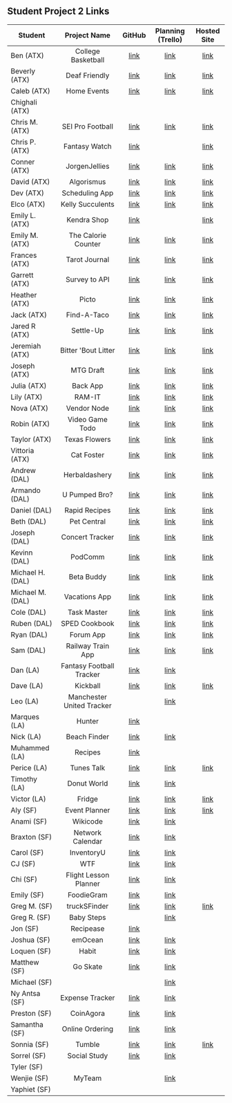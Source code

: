 ## Student Project 2 Links

| Student | Project Name | GitHub | Planning (Trello) | Hosted Site |
|---|:---:|:---:|:---:|:---:|
| Ben (ATX) | College Basketball | [link](https://github.com/ManliestBen/college-basketball) | [link](https://trello.com/b/WXOA4hHc/sei-college-basketball-project) | [link](https://college-basketball-project.herokuapp.com) |
| Beverly (ATX) | Deaf Friendly | [link](https://github.com/beverlyosoria/deaf-friendly) | [link](https://trello.com/b/F4vZsWRm/search-it) | [link](https://deaf-friendly.herokuapp.com/) |
| Caleb (ATX) | Home Events | [link](https://github.com/snsaleh1/project2) | [link](https://trello.com/b/369Gas8y/home-app) | [link](https://homevents.herokuapp.com/) |
| Chighali (ATX) |  |  |  |  |
| Chris M. (ATX) | SEI Pro Football | [link](https://github.com/mayfielc/unit2-project) | [link](https://trello.com/b/MgH04x7o/ga) | [link](https://sei-profootball.herokuapp.com/) |
| Chris P. (ATX) | Fantasy Watch | [link](https://github.com/600rrchris/fantasy-watch) |  | [link](https://fantasy-watch.herokuapp.com/) |
| Conner (ATX) | JorgenJellies | [link](https://github.com/ConnerMcCabe/project2) |  [link](https://trello.com/b/2SNVVWcy/project-2)| [link](https://jorgensjellies.herokuapp.com/) |
| David (ATX) | Algorismus | [link](https://github.com/eyybaebae/algorismus) | [link](https://trello.com/b/qQhKDTw9/algorismus) | [link](https://algorismusbae.herokuapp.com/) |
| Dev (ATX) | Scheduling App | [link](https://github.com/Dev-94/sched-app) | [link](https://github.com/Dev-94/sched-app) | [link](https://scheduling-app94.herokuapp.com/) |
| Elco (ATX) | Kelly Succulents | [link](https://github.com/eag58914/e-commerce-website-unit-2-project) | [link](https://trello.com/b/cvHQGE4M/unit-2-project) | [link](https://kelly-succulents.herokuapp.com/) |
| Emily L. (ATX) | Kendra Shop | [link](https://github.com/emgrebe/Kendra-Shop-Project) |  | [link](https://kendra-products.herokuapp.com/) |
| Emily M. (ATX) | The Calorie Counter | [link](https://github.com/efm0004/the-calorie-controller) | [link](https://trello.com/b/ZyfRP0P6/project-2-the-calorie-controller) | [link](https://the-calorie-controller.herokuapp.com/) |
| Frances (ATX) | Tarot Journal | [link](https://github.com/fcancio/tarotjournal) | [link](https://trello.com/b/JuSjWJJl/project2) | [link](https://tarot-journal.herokuapp.com/) |
| Garrett (ATX) | Survey to API | [link](https://github.com/garryc5/survey) | [link](https://trello.com/b/YpUWfqCs/survey-website-todos) | [link](https://surveyapiandcharts.herokuapp.com/) |
| Heather (ATX) | Picto | [link](https://github.com/MetaHeather/picto-app) | [link](https://trello.com/b/JjqPeIqr/project-2-node-express-mongodb-full-stack-crud-application) | [link](https://picto-app.herokuapp.com/) |
| Jack (ATX) | Find-A-Taco | [link](https://github.com/Jground-33/Find-A-Taco) | [link](https://trello.com/b/HnvbV6Ko/unit-2-find-a-taco) | [link](https://find-a-taco.herokuapp.com) |
| Jared R (ATX) | Settle-Up | [link](https://github.com/jrodriguez082046/settle-up) | [link](https://trello.com/b/28sZi8p0/unit-2-project-settleup) | [link](https://settleup.herokuapp.com/) |
| Jeremiah (ATX) | Bitter 'Bout Litter | [link](https://github.com/JMHGZ/unit2-project) | [link](https://trello.com/b/TT5PXxjS/project2) | [link](https://bitter-bout-litter.herokuapp.com/members) |
| Joseph (ATX) | MTG Draft | [link](https://github.com/SleepyJosus/mtg-draft-sort) | [link](https://trello.com/b/jSGc3yzq/mtg-draft-sort) | [link](https://mtg-draft-filter.herokuapp.com/) |
| Julia (ATX) | Back App | [link](https://github.com/julia-nichole/bach-app) | [link](https://trello.com/b/VtqnzaMg/bach-app) | [link](https://bach-behavior-app.herokuapp.com/) |
| Lily (ATX) | RAM-IT | [link](https://github.com/lilymbest/RAM-IT) | [link](https://trello.com/b/RH9w8fup/unit-two-project) | [link](https://ram-it.herokuapp.com/) |
| Nova (ATX) | Vendor Node | [link](https://github.com/nhasley/Vender-Node) | [link](https://trello.com/b/nok4EzSj/project-2) | [link](https://vender-node.herokuapp.com/) |
| Robin (ATX) | Video Game Todo | [link](https://github.com/robified/video-game-todo-project) | [link](https://trello.com/b/vTQHFyVu/video-game-todo-project) | [link](https://vgduetoo-app.herokuapp.com/) |
| Taylor (ATX) | Texas Flowers | [link](https://github.com/tlacerte/Texas-Flower-Search) | [link](https://trello.com/b/ohQYoIhO/texas-flowers) | [link](https://texas-flower-search.herokuapp.com/) |
| Vittoria (ATX) | Cat Foster | [link](https://github.com/vittoriaerdem/cat-foster-database) | [link](https://trello.com/b/D4sxhF8j/cat-foster-database) | [link](https://cat-foster-database.herokuapp.com/fosters) |
| Andrew (DAL) | Herbaldashery | [link](https://github.com/atheismann/herbaldashery-cookbook) | [link](https://trello.com/b/Jvr4tiYD/p2-cookbook) | [link](https://herbaldashery-cookbook.herokuapp.com)|
| Armando (DAL) | U Pumped Bro?  | [link](https://github.com/Drag49487Jr/workoutWebsite-P2)| [link](https://trello.com/b/iEXBq13Q/ga-project-2)|[link](https://upumpedbro.herokuapp.com/)|
| Daniel (DAL) | Rapid Recipes|[link](https://github.com/dc3430/Rapid.Recipes) |[link](https://trello.com/b/G7G7evUa/cookbook)  |[link](https://rapidrecipes.herokuapp.com/recipes)|
| Beth (DAL) | Pet Central | [link](https://github.com/bethsmith0623/Pet-Central/) | [link](https://trello.com/b/AhwwmWIu/project-2-pet-central-app) |[link](http://pet-central.herokuapp.com/)|
| Joseph (DAL) | Concert Tracker | [link](https://github.com/Jhunted/My-Project-2.git)| [link](https://trello.com/b/FopwTLOS/concert-tracker)| [link](https://concertjournal.herokuapp.com/concerts)|
| Kevinn (DAL) | PodComm | [link](https://github.com/kevinnarbas/PodComm-p2)|[link](https://trello.com/b/9YcvWYcr/podcomm)| [link](https://podcomm.herokuapp.com/)|
| Michael H. (DAL) | Beta Buddy | [link](https://github.com/mhinte91/BetaBuddy) | [link](https://trello.com/b/53M8hkvx) |[link](https://beta-buddy.herokuapp.com) |
| Michael M. (DAL) | Vacations App |[link](https://github.com/Mad-Hatter-1865/project-vacations)| [link](https://trello.com/b/NCinrQmu/project-2)| [link](https://neon-vacation-log.herokuapp.com)|
| Cole (DAL) | Task Master | [link](https://trello.com/b/UTOmquNt/project-2)| [link](https://github.com/41Holmes41/project2)|  [link](http://taskmaster4000.herokuapp.com/)|
| Ruben (DAL) | SPED Cookbook | [link](https://github.com/rcaceres1/spedCookbook)| [link](https://trello.com/b/BEyp4mYN/sped-teachers-cookbook) | [link](https://sped-cookbook.herokuapp.com/)|
| Ryan (DAL) | Forum App |[link](https://github.com/RyanPGeorge/project2-forum)| [link](https://trello.com/b/zimb5iK3/ga-sei-project-2) | [link](https://ga-project2-forum.herokuapp.com) |
| Sam (DAL) | Railway Train App | [link](https://github.com/samiduara/Standard-Gauge-Railway-Train-APP)| [link](https://trello.com/b/OECQ3nH0/standard-gauge-railway ) |[link](https://starndard-gauge-railway.herokuapp.com)|
| Dan (LA) | Fantasy Football Tracker | [link](https://github.com/seagrendaniel/Fantasy-Football-Tracker) | [link](https://trello.com/b/uo17yYUG/ff-tracker-sei-full-stack-web-app) | |
| Dave (LA) | Kickball  | [link](https://github.com/davekoncsol/kickball)  | [link](https://trello.com/b/8SemGKuF/kickball) | [link](https://kickball-page.herokuapp.com/ballers) |
| Leo (LA) | Manchester United Tracker |  | [link](https://github.com/leonelRos/manchester-united-tracker) |  |
| Marques (LA) | Hunter | [link](https://github.com/Mjsmith30/Hunter) |  |  |
| Nick (LA) | Beach Finder | [link](https://github.com/nbai123/Beach-Finder) | [link](https://trello.com/b/Y3e5N2Ju/proj-2) |  |
| Muhammed (LA) | Recipes | [link](https://github.com/qadanm/recipes) |  |  |
| Perice (LA) | Tunes Talk | [link](https://github.com/perice-pope/tunes-talk) | [link](https://trello.com/b/hHPBMPMc/tune-talk) | [link](https://tunestalk.herokuapp.com) |
| Timothy (LA) | Donut World | [link](https://github.com/TimCross1994/Donut-World) | [link](https://trello.com/b/RHoGM2gG/donut-journal) |  |
| Victor (LA) | Fridge | [link](https://github.com/TimeForZeros/fridge-app) | [link](https://trello.com/b/A8wxwDhe/fridge-app) | [link](https://whatsinmyfridgefoo.herokuapp.com/users) |
| Aly (SF) | Event Planner | [link](https://github.com/alynguyen/event-planner) | [link](https://trello.com/b/g8S5qgLR/event-planner) | [link](http://alyplans.herokuapp.com/) |
| Anami (SF) | Wikicode | [link](https://github.com/anami-sf/wikicode) | [link](https://trello.com/b/Uovn3MiM/wikicode) |  |
| Braxton (SF) | Network Calendar | [link](https://github.com/codenerd21/project2-event-calendar) | [link](https://trello.com/b/F0t7d30b/project-2-full-stack-crud-app) |  |
| Carol (SF) | InventoryU | [link](https://github.com/carolsand/InventoryU) | [link](https://trello.com/b/hY6s7vXM/inventoryu) |  |
| CJ (SF) | WTF | [link](https://github.com/cjs83/wtf) | [link](https://trello.com/b/GOYSEsEC/wtf) |  |
| Chi (SF) | Flight Lesson Planner | [link](https://github.com/Chi37/flight-log-book) | [link](https://trello.com/b/cbtChWra/project-2) |  |
| Emily (SF) | FoodieGram | [link](https://github.com/emilyc729/foodie-gram) | [link](https://trello.com/b/fUVzZUbH/full-stack-app-1) |  |
| Greg M. (SF) | truckSFinder | [link](https://github.com/g-merrill/truckSFinder) | [link](https://trello.com/b/UZQ23QIg/ga-sei-project-2-trucksfinder) | [link](https://trucksfinder.herokuapp.com) |
| Greg R. (SF) | Baby Steps |  | [link](https://trello.com/b/jBl1dmhw/baby-steps) |  |
| Jon (SF) | Recipease | [link](https://github.com/simpleCodify/recipease) |  |  |
| Joshua (SF) | emOcean | [link](https://github.com/jusselman/emOcean) | [link](https://trello.com/b/7n3Ta4Ls/sei-p-2) |  |
| Loquen (SF) | Habit | [link](https://github.com/Loquen/habit) | [link](https://trello.com/b/9MRDqrH7/loquen-jones-sei-4-project-2-habit) |  |
| Matthew (SF) | Go Skate | [link](https://github.com/mrobin88/goneGoSk8) | [link](https://trello.com/b/IZ6OzSL7/gonegosk9) |  |
| Michael (SF) |  |  | [link](https://trello.com/b/Z6uY8Sst/welcome-to-trello) |  |
| Ny Antsa (SF) | Expense Tracker | [link](https://github.com/NyAntsaR/tirelire_project) | [link](https://trello.com/b/ElJVaV40/expense-tracker) |  |
| Preston (SF) | CoinAgora | [link](https://github.com/prestonhom/CoinAgora) | [link](https://trello.com/b/Qc9mF0ip/coinagora) |  |
| Samantha (SF) | Online Ordering | [link](https://github.com/Samantha2233/Cafe-Madrid-Online-Ordering) | [link](https://trello.com/b/rUah901M/cafe-madrid-online-ordering) |  |
| Sonnia (SF) | Tumble | [link](https://github.com/brownbugz/project-2-tumble) | [link](https://trello.com/b/Y8BpsBeu/project2-tumble) | [link](https://sei-project2-tumble.herokuapp.com/) |
| Sorrel (SF) | Social Study | [link](https://github.com/sorrelbri/social-study) | [link](https://trello.com/b/NSAL72CL/social-study) |  |
| Tyler (SF) |  |  |  |  |
| Wenjie (SF) | MyTeam |  | [link](https://trello.com/b/d2HuLzve/myteam) |  |
| Yaphiet (SF) |  |  |  |  |
